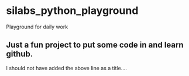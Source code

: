 # silabs_python_playground
Playground for daily work
## Just a fun project to put some code in and learn github.
I should not have added the above line as a title....